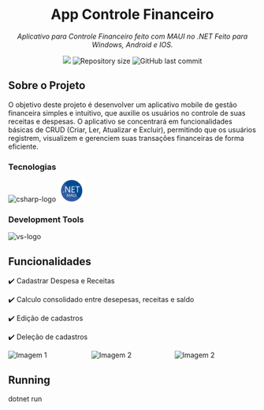 <h1 align="center">App Controle Financeiro</h1>
<p align="center"><i>Aplicativo para Controle Financeiro feito com MAUI no .NET Feito para Windows, Android e IOS.</i></p>

<p align="center" display="inline-block">
  <img src="http://img.shields.io/badge/Status-Em Desenvolvimento-green "/>
  <img alt="Repository size" src="https://img.shields.io/github/languages/top/igormorantos/Controle-Financeiro?color=green">
  <img alt="GitHub last commit" src="https://img.shields.io/github/last-commit/igormorantos/Controle-Financeiro?color=red">
</p>


## Sobre o Projeto

O objetivo deste projeto é desenvolver um aplicativo mobile de gestão financeira simples e intuitivo, que auxilie os usuários no controle de suas receitas e despesas. O aplicativo se concentrará em funcionalidades básicas de CRUD (Criar, Ler, Atualizar e Excluir), permitindo que os usuários registrem, visualizem e gerenciem suas transações financeiras de forma eficiente.

### Tecnologias
<p display="inline-block">
  <img width="48" src="https://www.freeiconspng.com/uploads/c-logo-icon-18.png" alt="csharp-logo"/>
  <img width="55" src="https://github.com/igormorantos/Controle-Financeiro/blob/main/Resources/Images/net-maui-logo2.png" alt="blazor-logo"/>
</p>

### Development Tools

<p display="inline-block">
  <img width="48" src="https://static.wikia.nocookie.net/logopedia/images/e/ec/Microsoft_Visual_Studio_2022.svg" alt="vs-logo"/>
</p>

## Funcionalidades

:heavy_check_mark: Cadastrar Despesa e Receitas 

:heavy_check_mark: Calculo consolidado entre desepesas, receitas e saldo

:heavy_check_mark: Edição de cadastros

:heavy_check_mark: Deleção de cadastros


<div style="display: flex; justify-content: space-between;">
  <img src="https://github.com/igormorantos/Controle-Financeiro/assets/94862012/e313ef34-df46-4953-9742-8634f88a8029" alt="Imagem 1" style="width: 33%;">
  <img src="https://github.com/igormorantos/Controle-Financeiro/assets/94862012/7f53482d-60c1-4789-9d7f-b7df4d1506b0" alt="Imagem 2" style="width: 33%;">
  <img src="https://github.com/igormorantos/Controle-Financeiro/assets/94862012/c65500f3-6a57-490e-ad1d-9079970901bd" alt="Imagem 2" style="width: 33%;">
</div>


## Running
dotnet run
             
